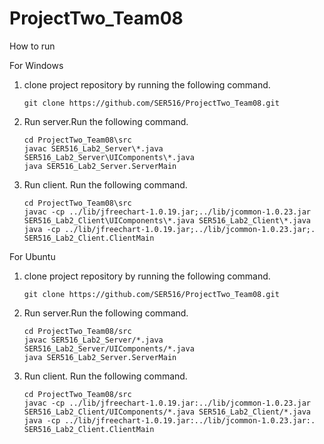 # ProjectTwo_Team08

How to run

For Windows

1. clone project repository by running the following command.
	```
	git clone https://github.com/SER516/ProjectTwo_Team08.git
    ```
2. Run server.Run the following command.
	```
    cd ProjectTwo_Team08\src
   	javac SER516_Lab2_Server\*.java SER516_Lab2_Server\UIComponents\*.java 
   	java SER516_Lab2_Server.ServerMain
    ```
3. Run client. Run the following command.
	```
	cd ProjectTwo_Team08\src
	javac -cp ../lib/jfreechart-1.0.19.jar;../lib/jcommon-1.0.23.jar SER516_Lab2_Client\UIComponents\*.java SER516_Lab2_Client\*.java
    java -cp ../lib/jfreechart-1.0.19.jar;../lib/jcommon-1.0.23.jar;. SER516_Lab2_Client.ClientMain
    ```
    
For Ubuntu

1. clone project repository by running the following command.
	```
	git clone https://github.com/SER516/ProjectTwo_Team08.git
    ```
    
2. Run server.Run the following command.
	```
    cd ProjectTwo_Team08/src
    javac SER516_Lab2_Server/*.java SER516_Lab2_Server/UIComponents/*.java 
    java SER516_Lab2_Server.ServerMain
    ```
    
3. Run client. Run the following command.
	```
	cd ProjectTwo_Team08/src
    javac -cp ../lib/jfreechart-1.0.19.jar:../lib/jcommon-1.0.23.jar SER516_Lab2_Client/UIComponents/*.java SER516_Lab2_Client/*.java
    java -cp ../lib/jfreechart-1.0.19.jar:../lib/jcommon-1.0.23.jar:. SER516_Lab2_Client.ClientMain
    ```